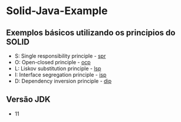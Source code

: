 # Solid-Java-Example

## Exemplos básicos utilizando os principios do SOLID

- S: Single responsibility principle - [spr](https://github.com/abimaelst/Solid-Java-Example/tree/master/spr)
- O: Open-closed principle - [ocp](https://github.com/abimaelst/Solid-Java-Example/tree/master/ocp)
- L: Liskov substitution principle - [lsp](https://github.com/abimaelst/Solid-Java-Example/tree/master/lsp)
- I: Interface segregation principle - [isp](https://github.com/abimaelst/Solid-Java-Example/tree/master/isp)
- D: Dependency inversion principle - [dip](https://github.com/abimaelst/Solid-Java-Example/tree/master/dip)

## Versão JDK
- 11

